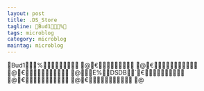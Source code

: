 ```yaml
---
layout: post
title: .DS_Store
tagline:    Bud1            %                         
tags: microblog
category: microblog
maintag: microblog
---
```

   Bud1            %                                                                                                                                                                                                                                                                                                                                                                                                                                                                                                                                                                                                                                                                                                                                                                                                                                                                                                                                                                                                                                                                                                                                                                                                                                                                                                                                                                                                                                                                                                                                                                                                                                                                                                                                                                                                                                                                                                                                                                                                                                                                                                                                                                                                                                                                                                                                                                                                                                                                                                                                                                                                                                                                                                                                                                                                                                                                                                                                                                                                                                                                                                                                                                                                                 @      €                                        @      €                                          @      €                                          @                                                                                                                                                                                                                                                                                                                                                                                                                                                                                                                                                                                                                                                                                                                                                                                                                                   E   %                                                                                                                                                                                                                                                                                                                                                                                                                                                                                                                                                                                                                                                                                                                                                                                                                                                                                                                                                                                                                                                       DSDB                             `          €                                           @      €                                          @      €                                          @                                                                                                                                                                                                                                                                                                                                                                                                                                                                                                                                                                                                                                                                                                                                                                                                              